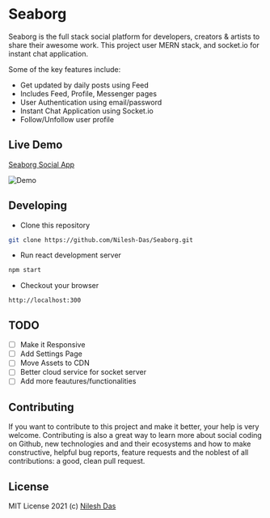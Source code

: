 # Seaborg
Seaborg is the full stack social platform for developers, creators & artists to share their awesome work.
This project user MERN stack, and socket.io for instant chat application.

Some of the key features include:
* Get updated by daily posts using Feed
* Includes Feed, Profile, Messenger pages
* User Authentication using email/password
* Instant Chat Application using Socket.io
* Follow/Unfollow user profile

## Live Demo
[Seaborg Social App](https://seaborg.netlifly.app/)

![Demo](/demo.gif)

## Developing
- Clone this repository
```bash
git clone https://github.com/Nilesh-Das/Seaborg.git
```
- Run react development server
```bash
npm start
```
- Checkout your browser
```
http://localhost:300
```
## TODO
- [ ] Make it Responsive 
- [ ] Add Settings Page
- [ ] Move Assets to CDN
- [ ] Better cloud service for socket server
- [ ] Add more feautures/functionalities

## Contributing

If you want to contribute to this project and make it better, your help is very welcome. Contributing is also a great way to learn more about social coding on Github, new technologies and and their ecosystems and how to make constructive, helpful bug reports, feature requests and the noblest of all contributions: a good, clean pull request.

## License
MIT License 2021 (c) [Nilesh Das](LICENSE)
